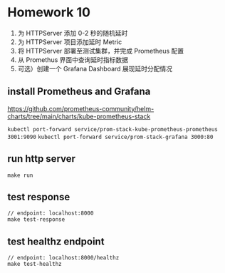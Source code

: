 # Homework 10
1. 为 HTTPServer 添加 0-2 秒的随机延时
2. 为 HTTPServer 项目添加延时 Metric
3. 将 HTTPServer 部署至测试集群，并完成 Prometheus 配置
4. 从 Promethus 界面中查询延时指标数据
5. 可选）创建一个 Grafana Dashboard 展现延时分配情况

## install Prometheus and Grafana
https://github.com/prometheus-community/helm-charts/tree/main/charts/kube-prometheus-stack

`kubectl port-forward service/prom-stack-kube-prometheus-prometheus 3001:9090`
`kubectl port-forward service/prom-stack-grafana 3000:80`
## run http server
`make run`

## test response
```shell
// endpoint: localhost:8000
make test-response
```

## test healthz endpoint
```shell
// endpoint: localhost:8000/healthz
make test-healthz
```
